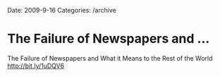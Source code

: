 Date: 2009-9-16
Categories: /archive

# The Failure of Newspapers and ...

The Failure of Newspapers and What it Means to the Rest of the World <a href="http://bit.ly/1uDQV6" rel="nofollow">http://bit.ly/1uDQV6</a>
